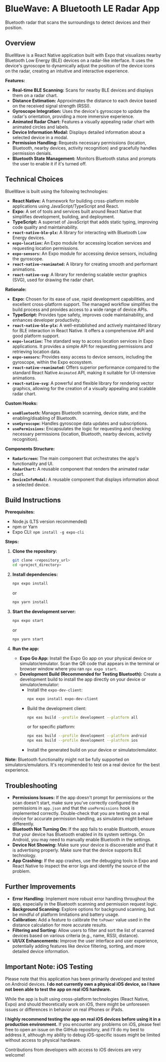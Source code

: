 # BlueWave: A Bluetooth LE Radar App
Bluetooth radar that scans the surroundings to detect devices and their position.

## Overview

BlueWave is a React Native application built with Expo that visualizes nearby Bluetooth Low Energy (BLE) devices on a radar-like interface. It uses the device's gyroscope to dynamically adjust the position of the device icons on the radar, creating an intuitive and interactive experience.

**Features:**

*   **Real-time BLE Scanning:** Scans for nearby BLE devices and displays them on a radar chart.
*   **Distance Estimation:** Approximates the distance to each device based on the received signal strength (RSSI).
*   **Gyroscope Integration:** Uses the device's gyroscope to update the radar's orientation, providing a more immersive experience.
*   **Animated Radar Chart:** Features a visually appealing radar chart with animated circles and labels.
*   **Device Information Modal:** Displays detailed information about a selected device in a modal.
*   **Permission Handling:** Requests necessary permissions (location, Bluetooth, nearby devices, activity recognition) and gracefully handles permission denials.
*   **Bluetooth State Management:** Monitors Bluetooth status and prompts the user to enable it if it's turned off.

## Technical Choices

BlueWave is built using the following technologies:

*   **React Native:** A framework for building cross-platform mobile applications using JavaScript/TypeScript and React.
*   **Expo:** A set of tools and services built around React Native that simplifies development, building, and deployment.
*   **TypeScript:** A superset of JavaScript that adds static typing, improving code quality and maintainability.
*   **`react-native-ble-plx`:** A library for interacting with Bluetooth Low Energy devices.
*   **`expo-location`:** An Expo module for accessing location services and requesting location permissions.
*   **`expo-sensors`:** An Expo module for accessing device sensors, including the gyroscope.
*   **`react-native-reanimated`:** A library for creating smooth and performant animations.
*   **`react-native-svg`:** A library for rendering scalable vector graphics (SVG), used for drawing the radar chart.

**Rationale:**

*   **Expo:** Chosen for its ease of use, rapid development capabilities, and excellent cross-platform support. The managed workflow simplifies the build process and provides access to a wide range of device APIs.
*   **TypeScript:** Provides type safety, improves code maintainability, and enhances developer productivity.
*   **`react-native-ble-plx`:** A well-established and actively maintained library for BLE interaction in React Native. It offers a comprehensive API and good platform support.
*   **`expo-location`:** The standard way to access location services in Expo applications. It provides a simple API for requesting permissions and retrieving location data.
*   **`expo-sensors`:** Provides easy access to device sensors, including the gyroscope, within the Expo ecosystem.
*   **`react-native-reanimated`:** Offers superior performance compared to the standard React Native `Animated` API, making it suitable for UI-intensive animations.
*   **`react-native-svg`:** A powerful and flexible library for rendering vector graphics, allowing for the creation of a visually appealing and scalable radar chart.

**Custom Hooks:**

*   **`useBluetooth`:** Manages Bluetooth scanning, device state, and the enabling/disabling of Bluetooth.
*   **`useGyroscope`:** Handles gyroscope data updates and subscriptions.
*   **`usePermissions`:** Encapsulates the logic for requesting and checking necessary permissions (location, Bluetooth, nearby devices, activity recognition).

**Components Structure:**

*   **`RadarScreen`:** The main component that orchestrates the app's functionality and UI.
*   **`RadarChart`:** A reusable component that renders the animated radar chart.
*   **`DeviceInfoModal`:** A reusable component that displays information about a selected device.

## Build Instructions

**Prerequisites:**

*   Node.js (LTS version recommended)
*   npm or Yarn
*   Expo CLI: `npm install -g expo-cli`

**Steps:**

1.  **Clone the repository:**

    ```bash
    git clone <repository_url>
    cd <project_directory>
    ```

2.  **Install dependencies:**

    ```bash
    npx expo install
    ```

    or

    ```bash
    npx yarn install
    ```

3.  **Start the development server:**

    ```bash
    npx expo start
    ```

    or

    ```bash
    npx yarn start
    ```

4.  **Run the app:**
    *   **Expo Go App:** Install the Expo Go app on your physical device or simulator/emulator. Scan the QR code that appears in the terminal or browser window where you ran `npx expo start`.
    *   **Development Build (Recommended for Testing Bluetooth):** Create a development build to install the app directly on your device or simulator/emulator:
        *   Install the `expo-dev-client`:
            ```bash
            npx expo install expo-dev-client
            ```
        *   Build the development client:
            ```bash
            npx eas build --profile development --platform all
            ```
            or for specific platform:
            ```bash
            npx eas build --profile development --platform android
            npx eas build --profile development --platform ios
            ```
        *   Install the generated build on your device or simulator/emulator.

**Note:** Bluetooth functionality might not be fully supported on simulators/emulators. It's recommended to test on a real device for the best experience.

## Troubleshooting

*   **Permissions Issues:** If the app doesn't prompt for permissions or the scan doesn't start, make sure you've correctly configured the permissions in `app.json` and that the `usePermissions` hook is implemented correctly. Double-check that you are testing on a real device for accurate permission handling, as simulators might behave differently.
*   **Bluetooth Not Turning On:** If the app fails to enable Bluetooth, ensure that your device has Bluetooth enabled in its system settings. On Android, you may need to manually enable Bluetooth in the settings.
*   **Device Not Showing:** Make sure your device is discoverable and that it is advertising properly. Make sure that the device supports BLE technology.
*   **App Crashing:** If the app crashes, use the debugging tools in Expo and React Native to inspect the error logs and identify the source of the problem.

## Further Improvements

*   **Error Handling:** Implement more robust error handling throughout the app, especially in the Bluetooth scanning and permission request logic.
*   **Background Scanning:** Explore options for background scanning, but be mindful of platform limitations and battery usage.
*   **Calibration:** Add a feature to calibrate the `txPower` value used in the distance calculation for more accurate results.
*   **Filtering and Sorting:** Allow users to filter and sort the list of scanned devices based on various criteria (e.g., name, RSSI, distance).
*   **UI/UX Enhancements:** Improve the user interface and user experience, potentially adding features like device filtering, sorting, and more detailed device information.

## Important Note: iOS Testing

Please note that this application has been primarily developed and tested on Android devices. **I do not currently own a physical iOS device, so I have not been able to test the app on real iOS hardware.**

While the app is built using cross-platform technologies (React Native, Expo) and should theoretically work on iOS, there might be unforeseen issues or differences in behavior on real iPhones or iPads.

**I highly recommend testing the app on real iOS devices before using it in a production environment.** If you encounter any problems on iOS, please feel free to open an issue on the GitHub repository, and I'll do my best to address it, although my ability to debug iOS-specific issues might be limited without access to physical hardware.

Contributions from developers with access to iOS devices are very welcome!